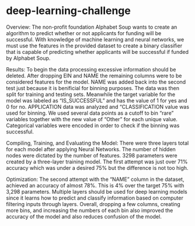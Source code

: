 # deep-learning-challenge

Overview:
The non-profit foundation Alphabet Soup wants to create an algorithm to predict whether or not
applicants for funding will be successful. With knowledge of machine learning and neural
networks, we must use the features in the provided dataset to create a binary classifier that is
capable of predicting whether applicants will be successful if funded by Alphabet Soup.

Results:
To begin the data processing excessive information should be deleted. After dropping EIN and
NAME the remaining columns were to be considered features for the model. NAME was added
back into the second test just because it is benificial for binning purposes. The data was then split for training and testing
sets. Meanwhile the target variable for the model was labeled as “IS_SUCCESSFUL” and has the value of 1
for yes and 0 for no. APPLICATION data was analyzed and “CLASSIFICATION value was used
for binning. We used several data points as a cutoff to bin “rare” variables together with the new
value of “Other” for each unique value. Categorical variables were encoded in order to check if the binning was successful.


Compiling, Training, and Evaluating the Model:
There were three layers total for each model after applying Neural Networks. The number of
hidden nodes were dictated by the number of features.
3298 parameters were created by a three-layer training model. The first attempt was just over
71% accuracy which was under a desired 75% but the difference is not too high.

Optimization:
The second attempt with the “NAME” column in the dataset, achieved an accuracy of almost
78%. This is 4% over the target 75% with 3,298 parameters.
Multiple layers should be used for deep learning models since it learns how to predict and
classify information based on computer filtering inputs through layers. Overall, dropping a few columns,
creating more bins, and increasing the numbers of each bin also improved the accuracy of the model and also
reduces confusion of the model.

